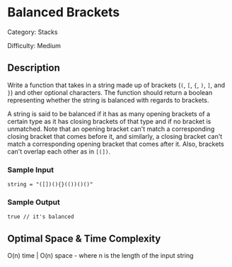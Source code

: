# Balanced Brackets

Category: Stacks

Difficulty: Medium

## Description

Write a function that takes in a string made up of brackets (`(`,
`[`, `{`, `)`, `]`, and
`}`) and other optional characters. The function should return a
boolean representing whether the string is balanced with regards to brackets.

A string is said to be balanced if it has as many opening brackets of a
certain type as it has closing brackets of that type and if no bracket is
unmatched. Note that an opening bracket can't match a corresponding closing
bracket that comes before it, and similarly, a closing bracket can't match a
corresponding opening bracket that comes after it. Also, brackets can't
overlap each other as in
`[(])`.


### Sample Input
```
string = "([])(){}(())()()"
```

### Sample Output
```
true // it's balanced
```

## Optimal Space & Time Complexity

O(n) time | O(n) space - where n is the length of the input string

